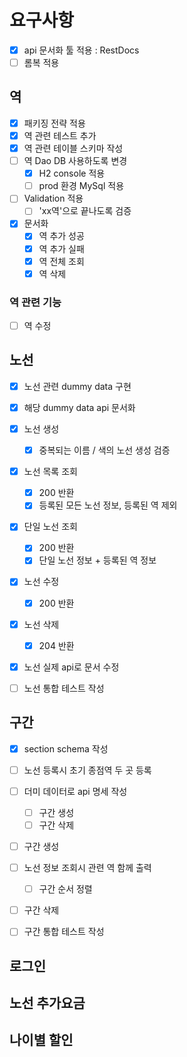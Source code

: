 # 요구사항

- [x] api 문서화 툴 적용 : RestDocs
- [ ] 롬복 적용
   
## 역
- [x] 패키징 전략 적용
- [x] 역 관련 테스트 추가
- [x] 역 관련 테이블 스키마 작성
- [ ] 역 Dao DB 사용하도록 변경
  - [x] H2 console 적용
  - [ ] prod 환경 MySql 적용
   
- [ ] Validation 적용
  - [ ] 'xx역'으로 끝나도록 검증
    
- [x] 문서화
  - [x] 역 추가 성공
  - [x] 역 추가 실패
  - [x] 역 전체 조회
  - [x] 역 삭제
  
### 역 관련 기능
- [ ] 역 수정
  
## 노선
- [x] 노선 관련 dummy data 구현
- [x] 해당 dummy data api 문서화
  
- [x] 노선 생성
    - [x] 중복되는 이름 / 색의 노선 생성 검증
    
- [x] 노선 목록 조회
  - [x] 200 반환
  - [x] 등록된 모든 노선 정보, 등록된 역 제외

- [x] 단일 노선 조회
  - [x] 200 반환
  - [x] 단일 노선 정보 + 등록된 역 정보

- [x] 노선 수정
  - [x] 200 반환

- [x] 노선 삭제
  - [x] 204 반환
   
- [x] 노선 실제 api로 문서 수정

- [ ] 노선 통합 테스트 작성
 
## 구간
- [x] section schema 작성
  
- [ ] 노선 등록시 초기 종점역 두 곳 등록
  
- [ ] 더미 데이터로 api 명세 작성
  - [ ] 구간 생성
  - [ ] 구간 삭제
  
- [ ] 구간 생성
  
- [ ] 노선 정보 조회시 관련 역 함께 출력
  - [ ] 구간 순서 정렬
  
- [ ] 구간 삭제
 
- [ ] 구간 통합 테스트 작성

## 로그인
## 노선 추가요금
## 나이별 할인